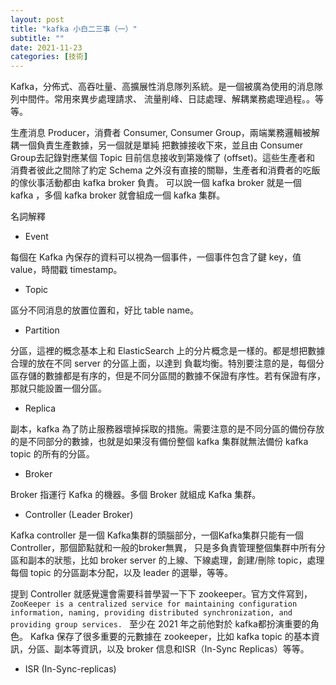 ```yaml
---
layout: post
title: "kafka 小白二三事（一）"
subtitle: ""
date: 2021-11-23
categories: [技術]
---
```


Kafka，分佈式、高吞吐量、高擴展性消息隊列系統。是一個被廣為使用的消息隊列中間件。常用來異步處理請求、
流量削峰、日誌處理、解耦業務處理過程。。等等。

生產消息 Producer，消費者 Consumer, Consumer Group，兩端業務邏輯被解耦一個負責生產數據，另一個就是單純
把數據接收下來，並且由 Consumer Group去記錄對應某個 Topic 目前信息接收到第幾條了 (offset)。這些生產者和
消費者彼此之間除了約定 Schema 之外沒有直接的關聯，生產者和消費者的吃飯的傢伙事活動都由 kafka broker 負責。
可以說一個 kafka broker 就是一個 kafka ，多個 kafka broker 就會組成一個 kafka 集群。

名詞解釋

- Event

每個在 Kafka 內保存的資料可以視為一個事件，一個事件包含了鍵 key，值 value，時間戳 timestamp。


- Topic

區分不同消息的放置位置和，好比 table name。


- Partition

分區，這裡的概念基本上和 ElasticSearch 上的分片概念是一樣的。都是想把數據合理的放在不同 server 的分區上面，以達到
負載均衡。特別要注意的是，每個分區存儲的數據都是有序的，但是不同分區間的數據不保證有序性。若有保證有序，
那就只能設置一個分區。


- Replica

副本，kafka 為了防止服務器壞掉採取的措施。需要注意的是不同分區的備份存放的是不同部分的數據，也就是如果沒有備份整個
kafka 集群就無法備份 kafka topic 的所有的分區。

- Broker

Broker 指運行 Kafka 的機器。多個 Broker 就組成 Kafka 集群。

- Controller (Leader Broker)

Kafka controller 是一個 Kafka集群的頭腦部分，一個Kafka集群只能有一個 Controller，那個節點就和一般的broker無異，
只是多負責管理整個集群中所有分區和副本的狀態，比如 broker server 的上線、下線處理，創建/刪除 topic，處理每個 topic 的分區副本分配，以及 leader 
的選舉，等等。

提到 Controller 就感覺還會需要科普學習一下下 zookeeper。官方文件寫到，`ZooKeeper is a centralized service for maintaining configuration information, naming, providing distributed synchronization, and providing group services. `
至少在 2021 年之前他對於 kafka都扮演重要的角色。 Kafka 保存了很多重要的元數據在 zookeeper，比如 kafka topic 的基本資訊，分區、副本等資訊，以及 broker 信息和ISR（In-Sync Replicas）等等。

- ISR (In-Sync-replicas)
